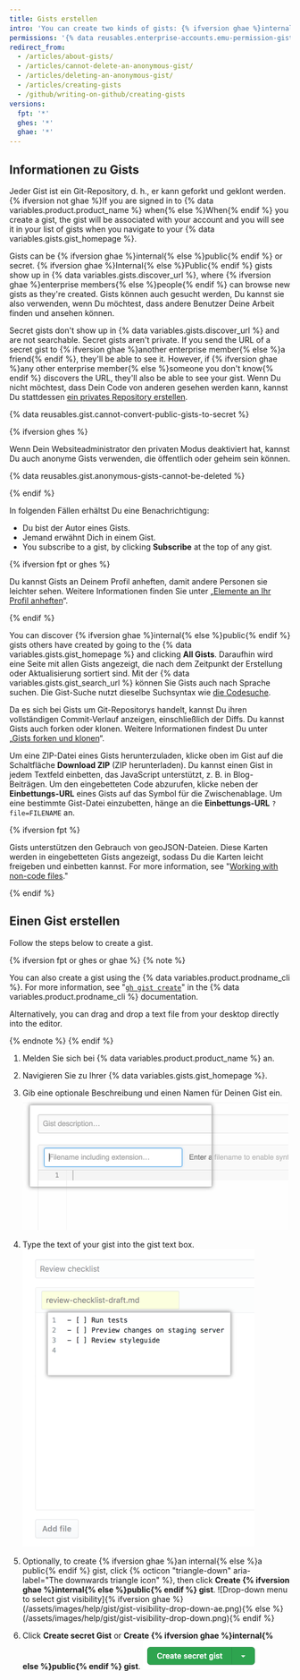 ```yaml
---
title: Gists erstellen
intro: 'You can create two kinds of gists: {% ifversion ghae %}internal{% else %}public{% endif %} and secret. Create {% ifversion ghae %}an internal{% else %}a public{% endif %} gist if you''re ready to share your ideas with {% ifversion ghae %}enterprise members{% else %}the world{% endif %} or a secret gist if you''re not.'
permissions: '{% data reusables.enterprise-accounts.emu-permission-gist %}'
redirect_from:
  - /articles/about-gists/
  - /articles/cannot-delete-an-anonymous-gist/
  - /articles/deleting-an-anonymous-gist/
  - /articles/creating-gists
  - /github/writing-on-github/creating-gists
versions:
  fpt: '*'
  ghes: '*'
  ghae: '*'
---
```


## Informationen zu Gists

Jeder Gist ist ein Git-Repository, d. h., er kann geforkt und geklont werden. {% ifversion not ghae %}If you are signed in to {% data variables.product.product_name %} when{% else %}When{% endif %} you create a gist, the gist will be associated with your account and you will see it in your list of gists when you navigate to your {% data variables.gists.gist_homepage %}.

Gists can be {% ifversion ghae %}internal{% else %}public{% endif %} or secret. {% ifversion ghae %}Internal{% else %}Public{% endif %} gists show up in {% data variables.gists.discover_url %}, where {% ifversion ghae %}enterprise members{% else %}people{% endif %} can browse new gists as they're created. Gists können auch gesucht werden, Du kannst sie also verwenden, wenn Du möchtest, dass andere Benutzer Deine Arbeit finden und ansehen können.

Secret gists don't show up in {% data variables.gists.discover_url %} and are not searchable. Secret gists aren't private. If you send the URL of a secret gist to {% ifversion ghae %}another enterprise member{% else %}a friend{% endif %}, they'll be able to see it. However, if {% ifversion ghae %}any other enterprise member{% else %}someone you don't know{% endif %} discovers the URL, they'll also be able to see your gist. Wenn Du nicht möchtest, dass Dein Code von anderen gesehen werden kann, kannst Du stattdessen [ein privates Repository erstellen](/articles/creating-a-new-repository).

{% data reusables.gist.cannot-convert-public-gists-to-secret %}

{% ifversion ghes %}

Wenn Dein Websiteadministrator den privaten Modus deaktiviert hat, kannst Du auch anonyme Gists verwenden, die öffentlich oder geheim sein können.

{% data reusables.gist.anonymous-gists-cannot-be-deleted %}

{% endif %}

In folgenden Fällen erhältst Du eine Benachrichtigung:
- Du bist der Autor eines Gists.
- Jemand erwähnt Dich in einem Gist.
- You subscribe to a gist, by clicking **Subscribe** at the top of any gist.

{% ifversion fpt or ghes %}

Du kannst Gists an Deinem Profil anheften, damit andere Personen sie leichter sehen. Weitere Informationen finden Sie unter „[Elemente an Ihr Profil anheften](/articles/pinning-items-to-your-profile)“.

{% endif %}

You can discover {% ifversion ghae %}internal{% else %}public{% endif %} gists others have created by going to the {% data variables.gists.gist_homepage %} and clicking **All Gists**. Daraufhin wird eine Seite mit allen Gists angezeigt, die nach dem Zeitpunkt der Erstellung oder Aktualisierung sortiert sind. Mit der {% data variables.gists.gist_search_url %} können Sie Gists auch nach Sprache suchen. Die Gist-Suche nutzt dieselbe Suchsyntax wie [die Codesuche](/search-github/searching-on-github/searching-code).

Da es sich bei Gists um Git-Repositorys handelt, kannst Du ihren vollständigen Commit-Verlauf anzeigen, einschließlich der Diffs. Du kannst Gists auch forken oder klonen. Weitere Informationen findest Du unter „[Gists forken und klonen](/articles/forking-and-cloning-gists)“.

Um eine ZIP-Datei eines Gists herunterzuladen, klicke oben im Gist auf die Schaltfläche **Download ZIP** (ZIP herunterladen). Du kannst einen Gist in jedem Textfeld einbetten, das JavaScript unterstützt, z. B. in Blog-Beiträgen. Um den eingebetteten Code abzurufen, klicke neben der **Einbettungs-URL** eines Gists auf das Symbol für die Zwischenablage. Um eine bestimmte Gist-Datei einzubetten, hänge an die **Einbettungs-URL** `?file=FILENAME` an.

{% ifversion fpt %}

Gists unterstützen den Gebrauch von geoJSON-Dateien. Diese Karten werden in eingebetteten Gists angezeigt, sodass Du die Karten leicht freigeben und einbetten kannst. For more information, see "[Working with non-code files](/repositories/working-with-files/using-files/working-with-non-code-files#mapping-geojson-files-on-github)."

{% endif %}

## Einen Gist erstellen

Follow the steps below to create a gist.

{% ifversion fpt or ghes or ghae %}
{% note %}

You can also create a gist using the {% data variables.product.prodname_cli %}. For more information, see "[`gh gist create`](https://cli.github.com/manual/gh_gist_create)" in the {% data variables.product.prodname_cli %} documentation.

Alternatively, you can drag and drop a text file from your desktop directly into the editor.

{% endnote %}
{% endif %}

1. Melden Sie sich bei {% data variables.product.product_name %} an.
2. Navigieren Sie zu Ihrer {% data variables.gists.gist_homepage %}.
3. Gib eine optionale Beschreibung und einen Namen für Deinen Gist ein. ![Name und Beschreibung des Gists](/assets/images/help/gist/gist_name_description.png)

4. Type the text of your gist into the gist text box. ![Gist-Textfeld](/assets/images/help/gist/gist_text_box.png)

5. Optionally, to create {% ifversion ghae %}an internal{% else %}a public{% endif %} gist, click {% octicon "triangle-down" aria-label="The downwards triangle icon" %}, then click **Create {% ifversion ghae %}internal{% else %}public{% endif %} gist**. ![Drop-down menu to select gist visibility]{% ifversion ghae %}(/assets/images/help/gist/gist-visibility-drop-down-ae.png){% else %}(/assets/images/help/gist/gist-visibility-drop-down.png){% endif %}

6. Click **Create secret Gist** or **Create {% ifversion ghae %}internal{% else %}public{% endif %} gist**. ![Button to create gist](/assets/images/help/gist/create-secret-gist-button.png)
